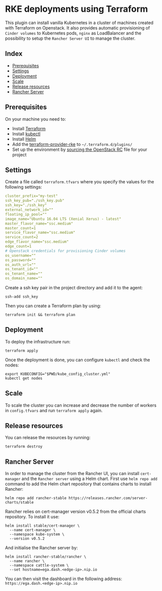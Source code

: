 # RKE deployments using Terraform

This plugin can install vanilla Kubernetes in a cluster of machines created with Terraform on Openstack. It also provides automatic provisioning of `Cinder volumes` to Kubernetes pods, `nginx` as LoadBalancer and the possibility to setup the `Rancher Server UI` to manage the cluster.

## Index
- [Prerequisites](#prerequisites)
- [Settings](#settings)
- [Deployment](#deployment)
- [Scale](#scale)
- [Release resources](#release)
- [Rancher Server](#server)

## Prerequisites
On your machine you need to:

- Install [Terraform](https://www.terraform.io/)
- Install [kubectl](https://kubernetes.io/docs/tasks/tools/install-kubectl/)
- Install [Helm](https://github.com/helm/helm/releases)
- Add the [terraform-provider-rke](https://github.com/yamamoto-febc/terraform-provider-rke/releases) to `~/.terraform.d/plugins/`
- Set up the environment by [sourcing the OpenStack RC](https://docs.openstack.org/zh_CN/user-guide/common/cli-set-environment-variables-using-openstack-rc.html) file for your project


## Settings

Create a file called `terraform.tfvars` where you specify the values for the following settings:

```yml
cluster_prefix="my-test"
ssh_key_pub="./ssh_key.pub"
ssh_key="./ssh_key"
external_network_id=""
floating_ip_pool=""
image_name="Ubuntu 16.04 LTS (Xenial Xerus) - latest"
master_flavor_name="ssc.medium"
master_count=1
service_flavor_name="ssc.medium"
service_count=2
edge_flavor_name="ssc.medium"
edge_count=1
# Openstack credentials for provisioning Cinder volumes
os_username=""
os_password=""
os_auth_url=""
os_tenant_id=""
os_tenant_name=""
os_domain_name=""
```

Create a ssh key pair in the project directory and add it to the agent:

```
ssh-add ssh_key
```


Then you can create a Terraform plan by using:

```
terraform init && terraform plan
```

## Deployment

To deploy the infrastructure run:

```
terraform apply
```

Once the deployment is done, you can configure `kubectl` and check the nodes:

```
export KUBECONFIG="$PWD/kube_config_cluster.yml"
kubectl get nodes
```

## Scale

To scale the cluster you can increase and decrease the number of workers in `config.tfvars` and run `terraform apply` again.

## Release resources

You can release the resources by running:

```
terraform destroy
```

## Rancher Server

In order to manage the cluster from the Rancher UI, you can install `cert-manager` and the `Rancher server` using a Helm chart. First use `helm repo add` command to add the Helm chart repository that contains charts to install Rancher:

```
helm repo add rancher-stable https://releases.rancher.com/server-charts/stable
```

Rancher relies on cert-manager version v0.5.2 from the official charts repository. To install it use:
```
helm install stable/cert-manager \
  --name cert-manager \
  --namespace kube-system \
  --version v0.5.2
```
And initialise the Rancher server by:
```
helm install rancher-stable/rancher \
  --name rancher \
  --namespace cattle-system \
  --set hostname=ega.dash.<edge-ip>.nip.io
```

You can then visit the dashboard in the following address:
```https://ega.dash.<edge-ip>.nip.io```
